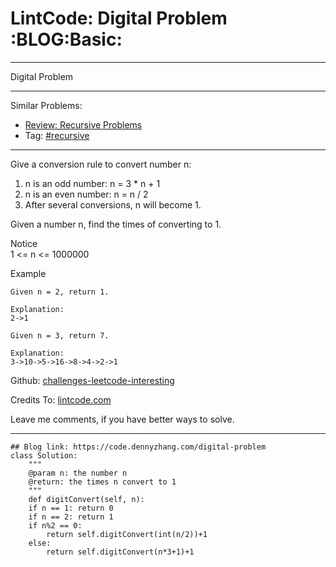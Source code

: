 
# LintCode: Digital Problem     :BLOG:Basic:

---

Digital Problem  

---

Similar Problems:  

-   [Review: Recursive Problems](https://code.dennyzhang.com/review-recursive)
-   Tag: [#recursive](https://code.dennyzhang.com/tag/recursive)

---

Give a conversion rule to convert number n:  

1.  n is an odd number: n = 3 \* n + 1
2.  n is an even number: n = n / 2
3.  After several conversions, n will become 1.

Given a number n, find the times of converting to 1.  

 Notice  
1 <= n <= 1000000  

Example  

    Given n = 2, return 1.
    
    Explanation:
    2->1

    Given n = 3, return 7.
    
    Explanation:
    3->10->5->16->8->4->2->1

Github: [challenges-leetcode-interesting](https://github.com/DennyZhang/challenges-leetcode-interesting/tree/master/problems/digital-problem)  

Credits To: [lintcode.com](http://www.lintcode.com/en/problem/digital-problem/)  

Leave me comments, if you have better ways to solve.  

---

    ## Blog link: https://code.dennyzhang.com/digital-problem
    class Solution:
        """
        @param n: the number n 
        @return: the times n convert to 1
        """
        def digitConvert(self, n):
    	if n == 1: return 0
    	if n == 2: return 1
    	if n%2 == 0:
    	    return self.digitConvert(int(n/2))+1
    	else:
    	    return self.digitConvert(n*3+1)+1

